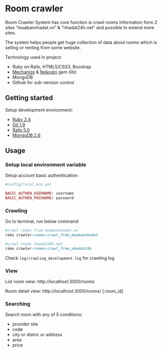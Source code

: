 # Room crawler
Room Crawler System has core function is crawl rooms information form 2 sites “muabannhadat.vn” & “nhadat24h.net” and possible to extend more sites. 

The system helps people get huge collection of data about rooms which is selling or renting from some website. 

Technology used in project: 
+ Ruby on Rails, HTML5/CSS3, Boostrap 
+ [Mechanize](https://github.com/sparklemotion/mechanize) & [Nokogiri](https://github.com/sparklemotion/nokogiri) gem (lib) 
+ MongoDB 
+ Github for sub-version control 

## Getting started
Setup development environment:
+ [Ruby 2.4](https://www.ruby-lang.org/en/documentation/installation)
+ [Git 1.9](https://git-scm.com/book/en/v2/Getting-Started-Installing-Git)
+ [Rails 5.0](https://gorails.com/setup/ubuntu/16.04)
+ [MongoDB 2.6](https://docs.mongodb.com/manual/tutorial/install-mongodb-on-ubuntu)

## Usage

### Setup local environment variable
Setup account basic authentication:
```ruby
#config/local_env.yml

BASIC_AUTHEN_USERNAME: username
BASIC_AUTHEN_PASSWORD: password 
```

### Crawling

Go to terminal, run below command:

```ruby
#crawl rooms from muabannhadat.vn
rake crawler:rooms:crawl_from_muabannhadat

#crawl rooms nhadat24h.net
rake crawler:rooms:crawl_from_nhadat24h
```

Check ```log/crawling_development.log``` for crawling log

### View
List room view: http://localhost:3000/rooms

Room detail view: http://localhost:3000/rooms/ [:room_id]

### Searching
Search room with any of 5 conditions:
+ provider site
+ code
+ city or distric or address
+ area
+ price
